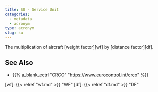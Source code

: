 ```yaml
---
title: SU - Service Unit
categories:
  - metadata
  - acronym
type: acronym
slug: su
---
```


The multiplication of aircraft [weight factor][wf] by [distance factor][df].

## See Also


* {{% a_blank_ectrl "CRCO" "https://www.eurocontrol.int/crco" %}}


[wf]: {{< relref "wf.md" >}} "WF"
[df]: {{< relref "df.md" >}} "DF"
